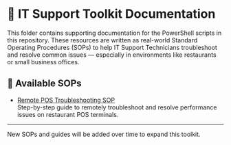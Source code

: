 # 📁 IT Support Toolkit Documentation

This folder contains supporting documentation for the PowerShell scripts in this repository. These resources are written as real-world Standard Operating Procedures (SOPs) to help IT Support Technicians troubleshoot and resolve common issues — especially in environments like restaurants or small business offices.

## 📄 Available SOPs

- [Remote POS Troubleshooting SOP](sop-pos-troubleshooting.md)  
  Step-by-step guide to remotely troubleshoot and resolve performance issues on restaurant POS terminals.

---

New SOPs and guides will be added over time to expand this toolkit.
